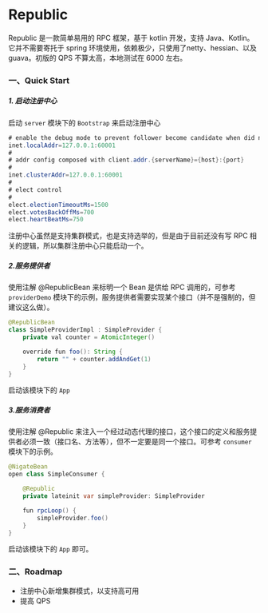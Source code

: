# Republic
Republic 是一款简单易用的 RPC 框架，基于 kotlin 开发，支持 Java、Kotlin。它并不需要寄托于 spring 环境使用，依赖极少，只使用了netty、hessian、以及 guava。初版的 QPS 不算太高，本地测试在 6000 左右。

### 一、Quick Start

##### 1. 启动注册中心
启动 `server` 模块下的 `Bootstrap` 来启动注册中心

```java
# enable the debug mode to prevent follower become candidate when did not received heart beat from leader for while
inet.localAddr=127.0.0.1:60001
#
# addr config composed with client.addr.{serverName}={host}:{port}
#
inet.clusterAddr=127.0.0.1:60001
#
# elect control
#
elect.electionTimeoutMs=1500
elect.votesBackOffMs=700
elect.heartBeatMs=750
```

注册中心虽然是支持集群模式，也是支持选举的，但是由于目前还没有写 RPC 相关的逻辑，所以集群注册中心只能启动一个。

##### 2.服务提供者

使用注解 @RepublicBean 来标明一个 Bean 是供给 RPC 调用的，可参考 `providerDemo` 模块下的示例，服务提供者需要实现某个接口（并不是强制的，但建议这么做）。

```java
@RepublicBean
class SimpleProviderImpl : SimpleProvider {
    private val counter = AtomicInteger()

    override fun foo(): String {
        return "" + counter.addAndGet(1)
    }
}
```

启动该模块下的 `App`

##### 3.服务消费者

使用注解 @Republic 来注入一个经过动态代理的接口，这个接口的定义和服务提供者必须一致（接口名、方法等），但不一定要是同一个接口。可参考 `consumer` 模块下的示例。

```Java
@NigateBean
open class SimpleConsumer {

    @Republic
    private lateinit var simpleProvider: SimpleProvider

    fun rpcLoop() {
        simpleProvider.foo()
    }
}
```

启动该模块下的 `App` 即可。

### 二、Roadmap
 - 注册中心新增集群模式，以支持高可用
 - 提高 QPS
